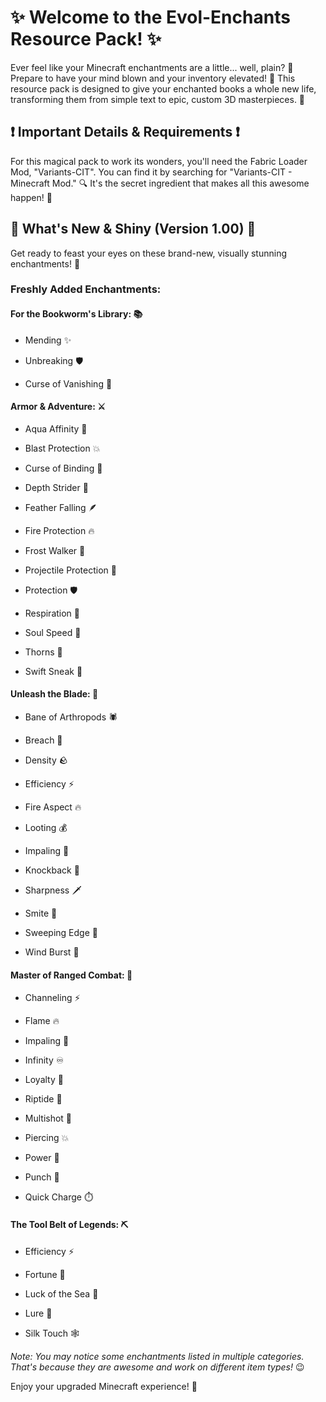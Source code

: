 # ✨ Welcome to the Evol-Enchants Resource Pack! ✨

Ever feel like your Minecraft enchantments are a little... well, plain? 📜 Prepare to have your mind blown and your inventory elevated! 🚀 This resource pack is designed to give your enchanted books a whole new life, transforming them from simple text to epic, custom 3D masterpieces. 🤩

## ❗ Important Details & Requirements ❗

For this magical pack to work its wonders, you'll need the Fabric Loader Mod, "Variants-CIT". You can find it by searching for "Variants-CIT - Minecraft Mod." 🔍 It's the secret ingredient that makes all this awesome happen! 🧪

## 🌟 What's New & Shiny (Version 1.00) 🌟

Get ready to feast your eyes on these brand-new, visually stunning enchantments! 🎨

### Freshly Added Enchantments:

#### For the Bookworm's Library: 📚

- Mending ✨

- Unbreaking 🛡️

- Curse of Vanishing 👻

#### Armor & Adventure: ⚔️

- Aqua Affinity 🌊

- Blast Protection 💥

- Curse of Binding 🔗

- Depth Strider 👣

- Feather Falling 🪶

- Fire Protection 🔥

- Frost Walker 🧊

- Projectile Protection 🏹

- Protection 🛡️

- Respiration 🤿

- Soul Speed 🏃

- Thorns 🌵

- Swift Sneak 👟

#### Unleash the Blade: 🔪

- Bane of Arthropods 🕷️

- Breach 🔨

- Density 🪨

- Efficiency ⚡

- Fire Aspect 🔥

- Looting 💰

- Impaling 🔱

- Knockback 🥊

- Sharpness 🗡️

- Smite 🧟

- Sweeping Edge 🧹

- Wind Burst 💨

#### Master of Ranged Combat: 🎯

- Channeling ⚡

- Flame 🔥

- Impaling 🔱

- Infinity ♾️

- Loyalty 🐶

- Riptide 🌊

- Multishot 🏹

- Piercing 💥

- Power 💪

- Punch 👊

- Quick Charge ⏱️

#### The Tool Belt of Legends: ⛏️

- Efficiency ⚡

- Fortune 💎

- Luck of the Sea 🎣

- Lure 🎣

- Silk Touch 🕸️

*Note: You may notice some enchantments listed in multiple categories. That's because they are awesome and work on different item types!* 😉

Enjoy your upgraded Minecraft experience! 🎉